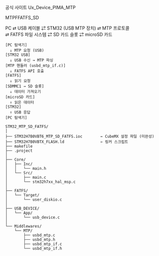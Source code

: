 공식 사이트 Ux_Device_PIMA_MTP

MTPFFATFS_SD

PC  ⇄  USB 케이블  ⇄  STM32 (USB MTP 장치)  ⇄  MTP 프로토콜  
     ⇄  FATFS 파일 시스템  ⇄  SD 카드 슬롯  ⇄  microSD 카드
```
[PC 탐색기]
  ↓ MTP 요청 (USB)
[STM32 USB]
  ↓ USB 수신 → MTP 파싱
[MTP 핸들러 (usbd_mtp_if.c)]
  ↓ FATFS API 호출
[FATFS]
  ↓ 읽기 요청
[SDMMC1 → SD 슬롯]
  ↓ 데이터 가져오기
[microSD 카드]
  ↑ 읽은 데이터
[STM32]
  ↑ USB 응답
[PC 탐색기]
```

```
STM32_MTP_SD_FATFS/
│
├── STM32H7B0VBT6_MTP_SD_FATFS.ioc        ← CubeMX 설정 파일 (미완성)
├── STM32H7B0VBTX_FLASH.ld                ← 링커 스크립트
├── makefile
├── .project
│
├── Core/
│   ├── Inc/
│   │   └── main.h
│   └── Src/
│       ├── main.c
│       └── stm32h7xx_hal_msp.c
│
├── FATFS/
│   └── Target/
│       └── user_diskio.c
│
├── USB_DEVICE/
│   └── App/
│       └── usb_device.c
│
└── Middlewares/
    └── MTP/
        ├── usbd_mtp.c
        ├── usbd_mtp.h
        ├── usbd_mtp_if.c
        └── usbd_mtp_if.h
```
